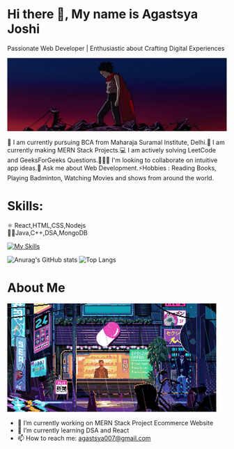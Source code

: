 # Hi there 👋, My name is Agastsya Joshi
Passionate Web Developer | Enthusiastic about Crafting Digital Experiences

![](https://github.com/Agastsya/agastsya/blob/main/giphyresize.gif)

🏫 I am currently pursuing BCA from Maharaja Suramal Institute, Delhi.📱 I am currently making MERN Stack Projects.💻 I am actively solving LeetCode and GeeksForGeeks Questions.🧑‍🤝‍🧑 I'm looking to collaborate on intuitive app ideas.💭 Ask me about Web Development.⚡Hobbies : Reading Books, Playing Badminton, Watching Movies and shows from around the world.


# Skills:
⚛ React,HTML,CSS,Nodejs                   
👩‍💻Java,C++,DSA,MongoDB


[![My Skills](https://skills.thijs.gg/icons?i=js,html,css,git,html,java,nodejs,php,react)](https://skills.thijs.gg)


![Anurag's GitHub stats](https://github-readme-stats.vercel.app/api?username=agastsya&show_icons=true&theme=radical) ![Top Langs](https://github-readme-stats.vercel.app/api/top-langs/?username=anuraghazra&hide_progress=true&theme=radical) 
# About Me
![](https://github.com/Agastsya/agastsya/blob/main/giphy%20(2).gif)

- 🔭 I’m currently working on MERN Stack Project Ecommerce Website 
- 🌱 I’m currently learning DSA and React 
- 📫 How to reach me: agastsya007@gmail.com 

